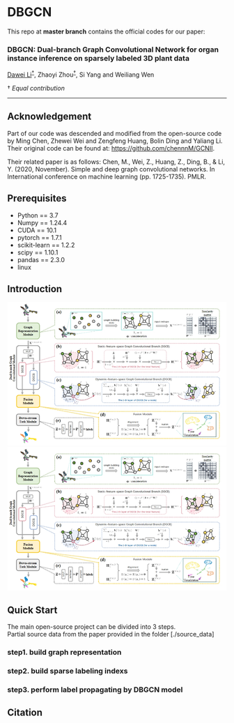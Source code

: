 # DBGCN
This repo at __master branch__ contains the official codes for our paper:

### DBGCN: Dual-branch Graph Convolutional Network for organ instance inference on sparsely labeled 3D plant data
[Dawei Li](https://davidleepp.github.io/)<sup>[†](#myfootnote1)</sup>, Zhaoyi Zhou<sup>[†](#myfootnote1)</sup>, Si Yang and Weiliang Wen

<a name="myfootnote1">†</a> _Equal contribution_

---
## Acknowledgement
Part of our code was descended and modified from the open-source code by Ming Chen, Zhewei Wei and Zengfeng Huang, Bolin Ding and Yaliang Li. Their original code can be found at:  https://github.com/chennnM/GCNII.

Their related paper is as follows:
Chen, M., Wei, Z., Huang, Z., Ding, B., & Li, Y. (2020, November). Simple and deep graph convolutional networks. In International conference on machine learning (pp. 1725-1735). PMLR.

## Prerequisites
- Python == 3.7  
- Numpy == 1.24.4
- CUDA == 10.1
- pytorch == 1.7.1
- scikit-learn == 1.2.2
- scipy == 1.10.1
- pandas == 2.3.0
- linux

## Introduction

![](docs/DBGCN_diagram.jpg)![](docs/DBGCN_diagram.jpg)


## Quick Start
The main open-source project can be divided into 3 steps.  
Partial source data from the paper provided in the folder [./source_data] 
### step1. build graph representation

### step2. build sparse labeling indexs

### step3. perform label propagating by DBGCN model


## Citation
